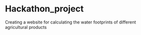 # Hackathon_project
Creating a website for calculating the water footprints of different agricultural products
